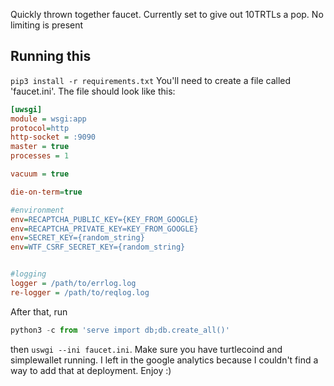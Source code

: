 Quickly thrown together faucet. Currently set to give out 10TRTLs a pop. No limiting is present


## Running this
`pip3 install -r requirements.txt`
You'll need to create a file called 'faucet.ini'.
The file should look like this:
```ini
[uwsgi]
module = wsgi:app
protocol=http
http-socket = :9090
master = true
processes = 1

vacuum = true

die-on-term=true

#environment
env=RECAPTCHA_PUBLIC_KEY={KEY_FROM_GOOGLE}
env=RECAPTCHA_PRIVATE_KEY=KEY_FROM_GOOGLE}
env=SECRET_KEY={random_string}
env=WTF_CSRF_SECRET_KEY={random_string}


#logging
logger = /path/to/errlog.log
re-logger = /path/to/reqlog.log
```

After that, run 
```python
python3 -c from 'serve import db;db.create_all()'
```
then `uswgi --ini faucet.ini`. Make sure you have turtlecoind and simplewallet running.
I left in the google analytics because I couldn't find a way to add that at deployment. Enjoy :)
